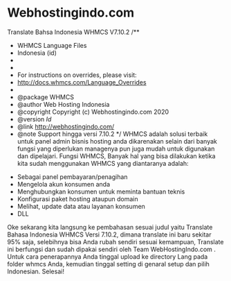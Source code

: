 # Webhostingindo.com
Translate Bahsa Indonesia WHMCS V7.10.2
/**
 * WHMCS Language Files
 * Indonesia (id)
 *
 *
 * For instructions on overrides, please visit:
 * http://docs.whmcs.com/Language_Overrides
 *
 * @package    WHMCS
 * @author     Web Hosting Indonesia
 * @copyright  Copyright (c) Webhostingindo.com 2020
 * @version    $Id$
 * @link       http://webhostingindo.com/
 * @note       Support hingga versi 7.10.2
 */
WHMCS adalah solusi terbaik untuk panel admin bisnis hosting anda dikarenakan selain dari banyak fungsi yang diperlukan managenya pun juga mudah untuk digunakan dan dipelajari. Fungsi WHMCS, Banyak hal yang bisa dilakukan ketika kita sudah menggunakan WHMCS yang diantaranya adalah:

- Sebagai panel pembayaran/penagihan
- Mengelola akun konsumen anda
- Menghubungkan konsumen untuk meminta bantuan teknis
- Konfigurasi paket hosting ataupun domain
- Melihat, update data atau layanan konsumen
- DLL

Oke sekarang kita langsung ke pembahasan sesuai judul yaitu Translate Bahasa Indonesia WHMCS Versi 7.10.2, dimana translate ini baru sekitar 95% saja, selebihnya bisa Anda rubah sendiri sesuai kemampuan, Translate ini berfungsi dan sudah dipakai sendiri oleh Team WebHostingIndo.com . Untuk cara penerapannya Anda tinggal upload ke directory Lang pada folder whmcs Anda, kemudian tinggal setting di genaral setup dan pilih Indonesian. Selesai!
